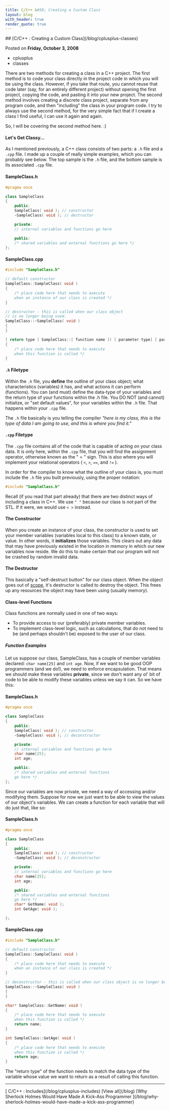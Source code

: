 ```yaml
---
title: C/C++ &#58; Creating a Custom Class
layout: blog
with_header: true
render_quote: true
---
```


<div class="post-title" markdown="1">
## [C/C++ : Creating a Custom Class](/blog/cplusplus-classes)

Posted on **Friday, October 3, 2008**
</div>

<ul class="post-tags-list">
<li><span class="badge badge-success p-2">cplusplus</span></li>
<li><span class="badge badge-success p-2">classes</span></li>
</ul>

There are two methods for creating a class in a C++ project. The first method is to code your class directly in the project code in which you will be using the class. However, if you take that route, you cannot reuse that code later (say, for an entirely different project) without opening the first project, copying the code, and pasting it into your new project. The second method involves creating a discrete class project, separate from any program code, and then "including" the class in your program code. I try to always use the second method, for the very simple fact that if I create a class I find useful, I can use it again and again.

So, I will be covering the second method here. :)

#### Let's Get Classy...

As I mentioned previously, a C++ class consists of two parts: a `.h` file and a `.cpp` file. I made up a couple of really simple examples, which you can probably see below. The top sample is the `.h` file, and the bottom sample is its associated `.cpp` file.

#### SampleClass.h

```cpp
#pragma once

class SampleClass
{
    public:
    SampleClass( void ); // constructor
    ~SampleClass( void ); // destructor

    private:
    // internal variables and functions go here

    public:
    /* shared variables and external functions go here */
};
```

#### SampleClass.cpp

```cpp
#include "SampleClass.h"

// default constructor
SampleClass::SampleClass( void )
{
    /* place code here that needs to execute
    when an instance of our class is created */
}

// destructor - this is called when our class object
// is no longer being used.
SampleClass::~SampleClass( void )
{
}

[ return type ] SampleClass::[ function name ]( [ parameter type] [ parameter name ] )
{
    /* place code here that needs to execute
    when this function is called */
}
```

#### `.h` Filetype

Within the `.h` file, you **define** the outline of your class object; what characteristics (variables) it has, and what actions it can perform (functions). You can (and must) define the data-type of your variables and the return type of your functions within the .h file. You DO NOT (and cannot) initialize, or "set default values", for your variables within the `.h` file. That happens within your `.cpp` file.

The `.h` file basically is you telling the compiler _"here is my class, this is the type of data I am going to use, and this is where you find it."_

#### `.cpp` Filetype

The `.cpp` file contains all of the code that is capable of acting on your class data. It is only here, within the `.cpp` file, that you will find the assignment operator, otherwise known as the " = " sign. This is also where you will implement your relational operators ( `<`, `>`, `==`, and `!=` ).

In order for the compiler to know what the outline of your class is, you must include the `.h` file you built previously, using the proper notation:

```cpp
#include "SampleClass.h"
```

Recall (if you read that part already) that there are two distinct ways of including a class in C++. We use `" "` because our class is _not_ part of the STL. If it were, we would use `< >` instead.

#### The Constructor

When you create an instance of your class, the constructor is used to set your member variables (variables local to this class) to a known state, or value. In other words, it **initializes** those variables. This clears out any data that may have previously existed in the location in memory in which our new variables now reside. We do this to make certain that our program will not be crashed by random invalid data.

#### The Destructor

This basically a "self-destruct button" for our class object. When the object goes out of [scope](/blog/programming-primer#scope), it's destructor is called to destroy the object. This frees up any resources the object may have been using (usually memory).

#### Class-level Functions

Class functions are normally used in one of two ways:

- To provide access to our (preferably) private member variables.
- To implement class-level logic, such as calculations, that do not need to be (and perhaps shouldn't be) exposed to the user of our class.

##### Function Examples

Let us suppose our class, SampleClass, has a couple of member variables declared: `char name[25]` and `int age`. Now, if we want to be good OOP programmers (and we do!), we need to enforce encapsulation. That means we should make these variables **private**, since we don't want any ol' bit of code to be able to modify these variables unless we say it can. So we have this:

#### SampleClass.h

```cpp
#pragma once

class SampleClass
{
    public:
    SampleClass( void ); // constructor
    ~SampleClass( void ); // deconstructor

    private:
    // internal variables and functions go here
    char name[25];
    int age;

    public:
    /* shared variables and external functions
    go here */
};
```

Since our variables are now private, we need a way of accessing and/or modifying them. Suppose for now we just want to be able to view the values of our object's variables. We can create a function for each variable that will do just that, like so:

#### SampleClass.h

```cpp
#pragma once

class SampleClass
{
    public:
    SampleClass( void ); // constructor
    ~SampleClass( void ); // deconstructor

    private:
    // internal variables and functions go here
    char name[25];
    int age;

    public:
    /* shared variables and external functions
    go here */
    char* GetName( void );
    int GetAge( void );

};
```

#### SampleClass.cpp

```cpp
#include "SampleClass.h"

// default constructor
SampleClass::SampleClass( void )
{
    /* place code here that needs to execute
    when an instance of our class is created */
}

// deconstructor - this is called when our class object is no longer being used.
SampleClass::~SampleClass( void )
{
}

char* SampleClass::GetName( void )
{
    /* place code here that needs to execute
    when this function is called */
    return name;
}

int SampleClass::GetAge( void )
{
    /* place code here that needs to execute 
    when this function is called */
    return age;
}
```

The "return type" of the function needs to match the data type of the variable whose value we want to return as a result of calling this function.

---

<div class="blog-pager" markdown="1">
[<i class="fas fa-chevron-left"></i> C/C++ : Includes](/blog/cplusplus-includes)
[View all](/blog)
[Why Sherlock Holmes Would Have Made A Kick-Ass Programmer <i class="fas fa-chevron-right"></i>](/blog/why-sherlock-holmes-would-have-made-a-kick-ass-programmer)
</div>


